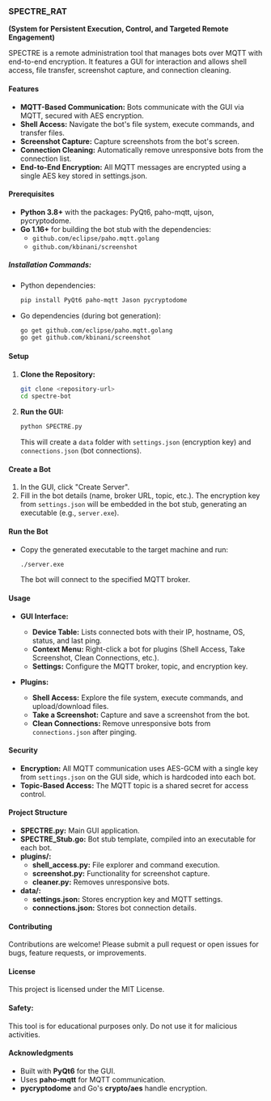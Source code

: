 ### SPECTRE_RAT
**(System for Persistent Execution, Control, and Targeted Remote Engagement)**

SPECTRE is a remote administration tool that manages bots over MQTT with end-to-end encryption.  It features a GUI for interaction and allows shell access, file transfer, screenshot capture, and connection cleaning.

#### Features
- **MQTT-Based Communication:** Bots communicate with the GUI via MQTT, secured with AES encryption.
- **Shell Access:** Navigate the bot's file system, execute commands, and transfer files.
- **Screenshot Capture:** Capture screenshots from the bot's screen.
- **Connection Cleaning:** Automatically remove unresponsive bots from the connection list.
- **End-to-End Encryption:** All MQTT messages are encrypted using a single AES key stored in settings.json.

#### Prerequisites
- **Python 3.8+** with the packages: PyQt6, paho-mqtt, ujson, pycryptodome.
- **Go 1.16+** for building the bot stub with the dependencies: 
  - `github.com/eclipse/paho.mqtt.golang`
  - `github.com/kbinani/screenshot`

##### Installation Commands:
- Python dependencies: 
  ```bash
  pip install PyQt6 paho-mqtt Jason pycryptodome
  ```
- Go dependencies (during bot generation):
  ```bash
  go get github.com/eclipse/paho.mqtt.golang
  go get github.com/kbinani/screenshot
  ```

#### Setup
1. **Clone the Repository:** 
   ```bash
   git clone <repository-url>
   cd spectre-bot
   ```
2. **Run the GUI:** 
   ```bash
   python SPECTRE.py
   ```
   This will create a `data` folder with `settings.json` (encryption key) and `connections.json` (bot connections).

#### Create a Bot
1.  In the GUI, click "Create Server".
2.  Fill in the bot details (name, broker URL, topic, etc.).  The encryption key from `settings.json` will be embedded in the bot stub, generating an executable (e.g., `server.exe`).

#### Run the Bot
- Copy the generated executable to the target machine and run:
  ```bash
  ./server.exe
  ```
  The bot will connect to the specified MQTT broker.

#### Usage
- **GUI Interface:**
  - **Device Table:** Lists connected bots with their IP, hostname, OS, status, and last ping.
  - **Context Menu:** Right-click a bot for plugins (Shell Access, Take Screenshot, Clean Connections, etc.).
  - **Settings:** Configure the MQTT broker, topic, and encryption key.

- **Plugins:**
  - **Shell Access:** Explore the file system, execute commands, and upload/download files.
  - **Take a Screenshot:** Capture and save a screenshot from the bot.
  - **Clean Connections:** Remove unresponsive bots from `connections.json` after pinging.

#### Security
- **Encryption:** All MQTT communication uses AES-GCM with a single key from `settings.json` on the GUI side, which is hardcoded into each bot.
- **Topic-Based Access:** The MQTT topic is a shared secret for access control.

#### Project Structure
- **SPECTRE.py:** Main GUI application.
- **SPECTRE_Stub.go:** Bot stub template, compiled into an executable for each bot.
- **plugins/:**
  - **shell_access.py:** File explorer and command execution.
  - **screenshot.py:** Functionality for screenshot capture.
  - **cleaner.py:** Removes unresponsive bots.
- **data/:**
  - **settings.json:** Stores encryption key and MQTT settings.
  - **connections.json:** Stores bot connection details.

#### Contributing
Contributions are welcome!  Please submit a pull request or open issues for bugs, feature requests, or improvements.

#### License
This project is licensed under the MIT License.

#### Safety:
This tool is for educational purposes only.  Do not use it for malicious activities.

#### Acknowledgments
- Built with **PyQt6** for the GUI.
- Uses **paho-mqtt** for MQTT communication.
- **pycryptodome** and Go's **crypto/aes** handle encryption.
